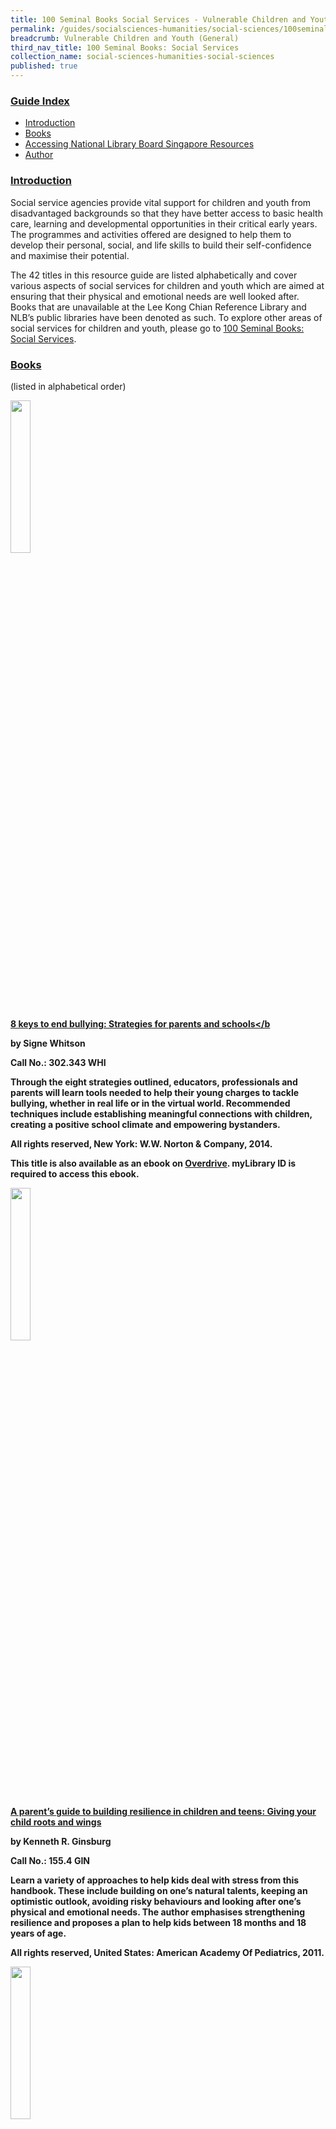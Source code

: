 ```yaml
---
title: 100 Seminal Books Social Services - Vulnerable Children and Youth (General)
permalink: /guides/socialsciences-humanities/social-sciences/100seminalbooks/vulnerable-children-and-youth-general
breadcrumb: Vulnerable Children and Youth (General)
third_nav_title: 100 Seminal Books: Social Services 
collection_name: social-sciences-humanities-social-sciences
published: true
---
```


### <u>Guide Index</u>

* [Introduction](#introduction)
* [Books](#books)
* [Accessing National Library Board Singapore Resources](#accessing-national-library-board-singapore-resources)
* [Author](#author)

### <u>Introduction</u>

Social service agencies provide vital support for children and youth from disadvantaged backgrounds so that they have better access to basic health care, learning and developmental opportunities in their critical early years. The programmes and activities offered are designed to help them to develop their personal, social, and life skills to build their self-confidence and maximise their potential.

The 42 titles in this resource guide are listed alphabetically and cover various aspects of social services for children and youth which are aimed at ensuring that their physical and emotional needs are well looked after. Books that are unavailable at the Lee Kong Chian Reference Library and NLB’s public libraries have been denoted as such. To explore other areas of social services for children and youth, please go to [100 Seminal Books: Social Services](/guides/socialsciences-humanities/social-sciences/100seminalbooks/social-services).


### <u>Books</u>

(listed in alphabetical order)

<img src="/images/temp/100seminalbooks/No-1-Closed_Book_Icon.png" style="width: 25%;">

<a href="http://eservice.nlb.gov.sg/item_holding_s.aspx?bid=200911358"><b>8 keys to end bullying: Strategies for parents and schools</b</a>

by Signe Whitson

Call No.: 302.343 WHI

Through the eight strategies outlined, educators, professionals and parents will learn tools needed to help their young charges to tackle bullying, whether in real life or in the virtual world. Recommended techniques include establishing meaningful connections with children, creating a positive school climate and empowering bystanders.

All rights reserved, New York: W.W. Norton & Company, 2014.

This title is also available as an ebook on [Overdrive](https://nlb.overdrive.com/media/2312774). myLibrary ID is required to access this ebook.

<img src="/images/temp/100seminalbooks/No-1-Closed_Book_Icon.png" style="width: 25%;">

<a href="http://eservice.nlb.gov.sg/item_holding_s.aspx?bid=12785857"><b>A parent’s guide to building resilience in children and teens: Giving your child roots and wings</b></a>

by Kenneth R. Ginsburg

Call No.: 155.4 GIN

Learn a variety of approaches to help kids deal with stress from this handbook. These include building on one’s natural talents, keeping an optimistic outlook, avoiding risky behaviours and looking after one’s physical and emotional needs. The author emphasises strengthening resilience and proposes a plan to help kids between 18 months and 18 years of age.

All rights reserved, United States: American Academy Of Pediatrics, 2011.

<img src="/images/temp/100seminalbooks/No-1-Closed_Book_Icon.png" style="width: 25%;">

<a href="http://eservice.nlb.gov.sg/item_holding_s.aspx?bid=13220982"><b>An introduction to counselling</b></a>

by John McLeod

Call No.:  361.06 MAC

McLeod provides an overview of the theory and practice of counselling and psychotherapy. He covers the core approaches to counselling and explains in detail a variety of counselling techniques, ranging from narrative and systemic therapy to Internet and solution-focused approaches.

All rights reserved, Maidenhead, Berkshire: Open University Press/McGraw Hill, 2009.

This title is also available as an ebook on [Overdrive](https://nlb.overdrive.com/media/1413920). myLibrary ID is required to access this ebook.

<img src="/images/temp/100seminalbooks/No-1-Closed_Book_Icon.png" style="width: 25%;">

<a href="http://eservice.nlb.gov.sg/item_holding_s.aspx?bid=201487533"><b>Brainstorm: The power and purpose of the teenage brain</b></a>

by Daniel J. Siegel

Call No.:  155.5 SIE

Siegel shows how understanding the neurological changes in the brain which affect teenagers’ behaviour and relationships can help parents to support their children through the tumultuous developmental period between the ages of 12 and 24..

All rights reserved, New York: Jeremy P. Tarcher/Penguin, 2015.

This title is also available as an ebook on [Overdrive](https://nlb.overdrive.com/media/1265919). myLibrary ID is required to access this ebook.

<img src="/images/temp/100seminalbooks/No-1-Closed_Book_Icon.png" style="width: 25%;">

<a href="http://eservice.nlb.gov.sg/item_holding_s.aspx?bid=12906178"><b>Building bridges with your teenagers: Keys to effective parenting and communication</b></a>

by Alice Lee

Call No.: SING 649.125 LEE

This slim volume provides advice for parents, teachers and caregivers on effective communication with teenagers and building a close and nurturing relationship with them. It includes real life accounts of bringing up teenagers from the perspectives of the author, a family counsellor and other parents.

All rights reserved, Singapore: Armour Publishing, 2007.

<img src="/images/temp/100seminalbooks/No-1-Closed_Book_Icon.png" style="width: 25%;">

**Child and adolescent social work journal**

(Not available in NLB libraries)

This is a bi-monthly journal which addresses issues in social work practice with children, adolescents and their families. It includes scholarly contributions focused on youth, historical analyses, descriptive studies, narrative case studies, experimental evaluations and reviews of literature.

New York: Springer US, 2018.

<img src="/images/temp/100seminalbooks/No-1-Closed_Book_Icon.png" style="width: 25%;">

**Children, young people and care**

by John Hortan and Michelle Pyer

(Not available in NLB libraries)

Gain insights from this compilation of research articles which focuses on the care of children and young people as well as the role of parents, caregivers and social workers in shaping the lives and wellbeing of young people. Young people assuming the responsibility as young carers and spaces of care for young people such as orphanages, schools and foster homes are also examined within this context.

Abingdon, United Kingdom: Routledge, 2017.

<img src="/images/temp/100seminalbooks/No-1-Closed_Book_Icon.png" style="width: 25%;">

**Coaching excellence**

by Frank Pyke

(Not available in NLB libraries)

Gain tips from eighteen experts who offer sound advice which coaches can  adopt with teams and individual athletes. Areas covered include roles and responsibilities of a coach, training plans and methods as well as applications of sport sciences to enhance the skills of athletes of all ages.

Champaign, IL: Human Kinetics.

<img src="/images/temp/100seminalbooks/No-1-Closed_Book_Icon.png" style="width: 25%;">

<a href="http://eservice.nlb.gov.sg/item_holding_s.aspx?bid=12264526"><b>Counselling in schools: Theories, processes and techniques</b></a>

by Esther Tan

Call No.: SING 371.4 COU

A clear and structured text on school counselling targeted for teacher counsellors and professionals working with children and youth in Singapore. Issues discussed cover common psychological disorders which students may suffer from, practical aspects of counselling and research methodologies.

All rights reserved, Singapore: McGraw-Hill, 2004.

<img src="/images/temp/100seminalbooks/No-1-Closed_Book_Icon.png" style="width: 25%;">

<a href="http://eservice.nlb.gov.sg/item_holding_s.aspx?bid=11573451"><b>Early prevention of adult antisocial behavior</b></a>

by David P. Farrington and Jeremy W. Coid

Call No.: R 364.4 EAR

Early intervention programmes are key to the prevention of adult anti-social behaviour, adult crime and anti-social personality disorder. This book discusses primary prevention at a community level, secondary prevention targeting persons of high risk and details prevention programmes for implementation during pregnancy and in schools.

All rights reserved, Cambridge: Cambridge University Press, 2003.

This title is also available as an ebook on [Proquest Ebook Central](http://eresources.nlb.gov.sg/Main/Browse?startsWith=P). myLibrary ID is required to access this ebook.

<img src="/images/temp/100seminalbooks/No-1-Closed_Book_Icon.png" style="width: 25%;">

<a href="http://eservice.nlb.gov.sg/item_holding_s.aspx?bid=14276466"><b>From anxiety to meltdown: How individuals on the autism spectrum deal with anxiety, experience meltdowns, manifest tantrums, and how you can intervene effectively</b></a>

by Deborah Lipsky

Call No.: 616.85882 LIP

In this useful publication, Lipsky explains how autistic people think and lists the differences between meltdowns and tantrums, details how they start and how to identify and forestall outbursts from taking place. She further offers practical solutions to avoid feelings of anxiety from building up and bubbling over.

All rights reserved, London: Jessica Kingsley Publishers

This title is also available as an ebook on [Overdrive](https://nlb.overdrive.com/media/2676153). myLibrary ID is required to access this ebook.

<img src="/images/temp/100seminalbooks/No-1-Closed_Book_Icon.png" style="width: 25%;">

<a href="http://eservice.nlb.gov.sg/item_holding_s.aspx?bid=200175080"><b>Game for life: A guide to developing character & leadership through sport</b></a>

by Sport Singapore

Call No.: RSING 796.07105957 GAM

This toolkit produced by the Singapore Sports Council equips coaches with the framework and action plans to develop character and leadership through sport. It features real-life stories from well-known local sports personalities to further illustrate character building through sports.

All rights reserved, Singapore: Singapore Sports Council, 2013.

<img src="/images/temp/100seminalbooks/No-1-Closed_Book_Icon.png" style="width: 25%;">

<a href="http://eservice.nlb.gov.sg/item_holding_s.aspx?bid=201234550"><b>Girls uninterrupted: Steps for building stronger girls in a challenging world</b></a>

by Tanith Carey

Call No.: 649.133 CAR

This volume provides a quick read on issues faced by girls and women in today’s society where looks are prized above brains and where the female self-esteem is constantly under attack by the media.

All rights reserved, London: Icon Books, 2015.

This title is available as an ebook on [Overdrive](https://nlb.overdrive.com/media/2116093). myLibrary ID is required to access this ebook.

<img src="/images/temp/100seminalbooks/No-1-Closed_Book_Icon.png" style="width: 25%;">

**Groups, troops, clubs and classrooms: The essential handbook for working with youth**

by Susan Ragsdale and Ann Saylor

(Not available in NLB libraries)

Written for teachers, coaches, volunteers and youth workers, this book offers practical advice on how to connect meaningfully with young people and details strategies to bring out their strengths and talents for self-empowerment.

Minneapolis: Search Institute Press, 2014.

<img src="/images/temp/100seminalbooks/No-1-Closed_Book_Icon.png" style="width: 25%;">

<a href="http://eservice.nlb.gov.sg/item_holding_s.aspx?bid=200749502"><b>Handbook of youth mentoring</b></a>

by David L. Dubois and Michael J. Karcher

Call No.: 362.716 HAN

This title brings together contributions by researchers and experts in the field of youth mentoring. Some areas covered include developmental issues in mentoring, social class, electronic mentoring, mental health problems and special needs.

All rights reserved, Los Angeles: SAGE, 2014.

<img src="/images/temp/100seminalbooks/No-1-Closed_Book_Icon.png" style="width: 25%;">

<a href="http://eresources.nlb.gov.sg/Main/Browse?startsWith=P"><b>Healthy anger: How to help children and teens manage their anger</b></a>

by Bernard Golden

Golden, an experienced psychologist and teacher, offers in-depth insights and practical strategies to help children and teens turn destructive rage into constructive action. Parents, teachers and counselors are guided on how to cope with outbursts, identify causes of anger and better understand the needs, expectations and emotions of children and teens.

All rights reserved, Oxford: Oxford University Press, 2006.

This title is available as an ebook on [ProQuest Ebook Central](http://eresources.nlb.gov.sg/Main/Browse?startsWith=P). myLibrary ID is required to access this ebook.

<img src="/images/temp/100seminalbooks/No-1-Closed_Book_Icon.png" style="width: 25%;">

<a href="http://eservice.nlb.gov.sg/item_holding_s.aspx?bid=12786742"><b>Global youth? Hybrid identities, plural worlds</b></a>

by Pam Nilan and Carles Feixa

Call No.: R 305.235090511 GLO

This collection of studies by an international group of youth researchers examines the diverse youth cultures, practices and identities around the globe with perspectives from both the English- and non-English-speaking world.

All rights reserved, New York: Routledge, 2006.
<img src="/images/temp/100seminalbooks/No-1-Closed_Book_Icon.png" style="width: 25%;">

<a href="http://eservice.nlb.gov.sg/item_holding_s.aspx?bid=12788062"><b>How to talk so kids can learn at home and in school</b></a>

by Adele Faber and Elaine Mazlish

Call No.: AV 371.10230973 FAB

Written by parenting experts, this audiobook presents unique communication strategies which focus on how adults can motivate and inspire children to be independent and self-disciplined learners.

All rights reserved, New York: Simon & Schuster Audio, 1995.

<img src="/images/temp/100seminalbooks/No-1-Closed_Book_Icon.png" style="width: 25%;">

<a href="http://eservice.nlb.gov.sg/item_holding_s.aspx?bid=12655482"><b>How to talk so teens will listen and listen so teens will talk</b></a>

by Adele Faber and Elaine Mazlish

Call No.: 306.874 FAB

An invaluable guide for parents and teens on surviving the transitional stage from childhood to adulthood. The writers look at issues faced by teenagers and their parents and offer practical suggestions on how to build a strong and close parent-teen relationship.

All rights reserved, New York: Collins, 2005.

This title is also available as an ebook on [Overdrive](https://nlb.overdrive.com/media/454483). myLibrary ID is required to access this ebook.

<img src="/images/temp/100seminalbooks/No-1-Closed_Book_Icon.png" style="width: 25%;">

<b>Life story books for adopted and fostered children: A family friendly approach</b>

by Joy Rees

(Not available in NLB libraries)

This refreshing and common-sense guide aims to provide a detailed chronological account of a child’s life. Social workers, adoptive parents and foster care-givers will gain insights to reinforce the child’s sense of belonging and security.

London: Jessica Kingsley Publishers, 2017.

<img src="/images/temp/100seminalbooks/No-1-Closed_Book_Icon.png" style="width: 25%;">

<a href="http://eservice.nlb.gov.sg/item_holding_s.aspx?bid=202357484"><b>Living with anger issues</b></a>

by Daniel Fung, Wong Zi Jun and Koh Hui Li

Call No.: RSING 155.41247 FUN

Written by three authors with psychology degrees, this slim paperback aims to help parents to identify the cause of anger in their children and suggests techniques they can use to manage their children’s anger in a safe and healthy manner.

All rights reserved, Singapore: Marshall Cavendish Editions, 2016.

<img src="/images/temp/100seminalbooks/No-1-Closed_Book_Icon.png" style="width: 25%;">

<a href="http://eservice.nlb.gov.sg/item_holding_s.aspx?bid=201380608"><b>Living with discipline issues</b></a>

by Parvathy Pathy, Fiona Tan and Shyon Loo

Call No.: SING 649.64 PAT

Authored by a senior consultant psychiatrist and two senior clinical psychologists, this book gives practical advice on how to deal with children’s temper tantrums and suggests effective discipline approaches to manage children who misbehave.

All rights reserved, Singapore: Marshall Cavendish Editions, 2015.

<img src="/images/temp/100seminalbooks/No-1-Closed_Book_Icon.png" style="width: 25%;">

<a href="http://eresources.nlb.gov.sg/Main/Browse?startsWith=P"><b>New families, old scripts: A guide to the language of trauma and attachment in adoptive families</b></a>

by Caroline Archer and Christine Gordon

This book provides an overview of the issues faced by adopted children and their families and provides practical guidance and intervention.  The authors also explain the relationship between trauma, attachment and development.

All rights reserved, London: Jessica Kingsley Publishers, 2006.

This title is available as an ebook on [ProQuest Ebook Central](http://eresources.nlb.gov.sg/Main/Browse?startsWith=P). myLibrary ID is required to access this ebook.

<img src="/images/temp/100seminalbooks/No-1-Closed_Book_Icon.png" style="width: 25%;">

<a href="http://eservice.nlb.gov.sg/item_holding_s.aspx?bid=14157691"><b>Odd girl out: The hidden culture of aggression in girls</b></a>

by Rachel Simmons

Call No.: Y 302.5408342 SIM

This book highlights the hidden issue of aggression and bullying among girls with perspectives from both the bullies and the victims. The author ends the book with advice for how parents can help their daughters who find themselves placed in these situations.

All rights reserved, Boston: Mariner Books/Houghton Mifflin Harcourt, 2011.

<img src="/images/temp/100seminalbooks/No-1-Closed_Book_Icon.png" style="width: 25%;">

<a href="http://eresources.nlb.gov.sg/Main/Browse?startsWith=P"><b>Promoting resilience: Supporting children and young people who are in care, adopted or in need</b></a>

by Robbie Gilligan

Written as a guide to help children and young people who are in the foster care system as well as social workers, the stories in this book promote the importance of instilling confidence and self-esteem to build up resilience in children under care.

All rights reserved, London: CoramBAAF, 2009.

This title is available as an ebook on [ProQuest Ebook Central](http://eresources.nlb.gov.sg/Main/Browse?startsWith=P). myLibrary ID is required to access this ebook.

<img src="/images/temp/100seminalbooks/No-1-Closed_Book_Icon.png" style="width: 25%;">

<a href="http://eservice.nlb.gov.sg/item_holding_s.aspx?bid=201004523"><b>Raw diamonds: Born to shine</b></a>

by Maggie Lai

Call No.: RSING 373.246095957 LAI

Written by ITE students, the stories reveal their dreams and aspirations, as well as their pain and struggles of having been unfairly labelled in a paper-chase society like Singapore. Through this book, the author shares that every teen is a precious diamond born to shine.

All rights reserved, Singapore: Write Editions, 2015.

<img src="/images/temp/100seminalbooks/No-1-Closed_Book_Icon.png" style="width: 25%;">

<b>Relationship counselling for children, young people and families</b>

by Kathryn Geldard and David Geldard

(Not available in NLB libraries)

Using the authors’ own integrative counselling approach, the book provides an introductory overview for less experienced counsellors in family and relationship counselling and serves as a useful resource on methods for communicating with children and young people.

Thousand Oaks, California: SAGE Publications, 2008.

<img src="/images/temp/100seminalbooks/No-1-Closed_Book_Icon.png" style="width: 25%;">

<b>Resiliency: An integrated approach to practice, policy and research</b>

by Roberta R Greene

(Not available in NLB libraries)

Read more on a practical framework which promotes resilience-based practice in a variety of settings. Social work practitioners will also learn about targeted intervention strategies to help clients draw upon their strengths to adapt to changing environments.

Washington D.C.: National Association of Social Workers, 2012.

<img src="/images/temp/100seminalbooks/No-1-Closed_Book_Icon.png" style="width: 25%;">

<a href="http://eservice.nlb.gov.sg/item_holding_s.aspx?bid=12757116"><b>Risk and resilience in childhood: An ecological perspective</b></a>

by Mark W Fraser

Call No.: R 362.74 RIS

Fraser examines the risk factors of specific social problems and disorders in childhood such as drug abuse, school failure, teenage pregnancy and delinquency. Also included are proposed interventions which can be tailored to different races, ethnicities and genders.

All rights reserved, Washington D.C.: National Association of Social Workers, 2004.

<img src="/images/temp/100seminalbooks/No-1-Closed_Book_Icon.png" style="width: 25%;">

<b>Social capital, children and young people: Implications for practice, policy and research</b>

by Julie Allan and Ralph Catts

(Not available in NLB libraries)

This collection of essays reflect on the development and use of social capital by children and young people in formal and informal settings, with discussions surrounding issues such as social mobility, inclusion and equality.

Bristol: Policy Press, 2012.

<img src="/images/temp/100seminalbooks/No-1-Closed_Book_Icon.png" style="width: 25%;">

<b>Social work practice with children</b>

by Nancy Boyd Webb

(Not available in NLB libraries)

Using case examples and research-based strategies, this book provides a practicable framework for social work practice involving children affected by poverty, divorce, parental substance abuse and other disadvantaged backgrounds.

New York: The Guilford Press, 2011.

<img src="/images/temp/100seminalbooks/No-1-Closed_Book_Icon.png" style="width: 25%;">

<a href="http://eservice.nlb.gov.sg/item_holding_s.aspx?bid=14531443"><b>Stop the bullying</b></a>

by Andrew Matthews and Julie Matthews

Call No.: 302.343 MAT

This easy-to-read volume considers the complex issue of bullying and offers clear strategies on how to manage and counteract bullying at home, school and in cyberspace.

All rights reserved, Trinity beach, Queensland: Seashell Publishers, 2011.

<img src="/images/temp/100seminalbooks/No-1-Closed_Book_Icon.png" style="width: 25%;">

<b>Successful coaching</b>

by Rainer Martens

(Not available in NLB libraries)

A coach, a lifelong competitive athlete and a renowned sports psychologist, Marten has written an insightful book suited for both new and veteran coaches. It covers the principles and knowledge to help coaches be more effective instructors, to be better communicators and to apply sports science research to help athletes improve their performance.

Champaign, IL: Human Kinetics, 2012.

<img src="/images/temp/100seminalbooks/No-1-Closed_Book_Icon.png" style="width: 25%;">

<b>Teaching character through sport: Developing a positive coaching legacy</b>

by Bruce Brown

(Not available in NLB libraries)

Based over 30 years of experience in teaching and coaching at high school and college levels, the author shares how coaches can create a laudable sporting culture where young athletes  develop positive character attributes and build team spirit in the sporting arena.

Monterey, CA: Coaches Choice, 2003.

<img src="/images/temp/100seminalbooks/No-1-Closed_Book_Icon.png" style="width: 25%;">

<a href="http://eservice.nlb.gov.sg/item_holding_s.aspx?bid=13651677"><b>The 5 love languages of teenagers: The secret to loving teens effectively</b></a>

by Gary Chapman

Call No.: 649.125 CHA

Chapman opens a window into the teenage world and offers useful strategies for parents to communicate their love, support and care for their teenage children. The book further provides practical tips on establishing boundaries and enforcing disciplinary measures.

All rights reserved, Chicago: Northfield Publishing, 2010.

<img src="/images/temp/100seminalbooks/No-1-Closed_Book_Icon.png" style="width: 25%;">

<a href="http://eservice.nlb.gov.sg/item_holding_s.aspx?bid=13186882"><b>The compassionate mind: A new approach to life’s challenges</b></a>

by Paul Gilbert

Call No.: 152.4 GIL

This scientific book delves into evolutionary psychology and explains the neurology and chemistry of the brain, while advocating mindfulness and compassion in helping individuals to deal with emotional issues such as depression, anxiety and anger.

All rights reserved, London: Constable, 2009.

<img src="/images/temp/100seminalbooks/No-1-Closed_Book_Icon.png" style="width: 25%;">

<b>The social worker’s guide to child and adolescent mental health</b>

by Steven Walker

(Not available in NLB libraries)

A comprehensive and useful guide for new and experienced social work practitioners who work with children, adolescents and their families. Divided into three parts, the book covers the role of social work in child and adolescent mental health, the application of skills in working with young mental health patients and the context of legislative and policy frameworks.

London: Jessica Kingsley Publishers, 2011.

<img src="/images/temp/100seminalbooks/No-1-Closed_Book_Icon.png" style="width: 25%;">

<b>Understand youth: Perspectives, identities and practices</b>

by Mary Jane Kehily

(Not available in NLB libraries)

A comprehensive overview of youths in today’s society segmented under three different perspectives of the youth community and discusses issues of self and identity as well as explores the daily lives and routines of young people.

Thousand Oaks, Calif: SAGE, 2007.

<img src="/images/temp/100seminalbooks/No-1-Closed_Book_Icon.png" style="width: 25%;">

<a href="http://eservice.nlb.gov.sg/item_holding_s.aspx?bid=8897785"><b>Values and lifestyles of young Singaporeans</b></a>

by Chew Soon Beng, Mike Leu Gwo Jiun and Tan Kim Heng

Call No.: SING 305.23095957 CHE

Read about the findings of over 1,400 students from junior colleges, the Institute of Technical Education and the Nanyang Technological University who were surveyed between 1995 and 1996.Understand their belief systems as Singaporean youths, levels of satisfaction with family love, health, friendship and money, leisure activities and exposure to newspapers and television.

All rights reserved, Singapore: Prentice Hall, 1998.

<img src="/images/temp/100seminalbooks/No-1-Closed_Book_Icon.png" style="width: 25%;">

<b>Winning without winning</b>

by Gerry Crowly

(Not available in NLB libraries)

From this book, parents and coaches can learn how to incorporate skill and character development to win a game, while making sport a fun and rewarding experience for children of different ages and varying skill levels.

Bloomington, IN: AuthorHouse, 2010.

<img src="/images/temp/100seminalbooks/No-1-Closed_Book_Icon.png" style="width: 25%;">

<b>With children and youth: Emerging theories and practices in child and youth care work</b>

by Kiaras Gharabaghi, Hans A. Skott-Myhre and Mark Krueger

(Not available in NLB libraries)

Written by renowned scholars and researchers, the essays present new perspectives on the purpose of child and youth care practice across North America. Topics discussed include the professionalisation and accreditation of child and youth care practice and opportunities for innovation and change involving engagement across generations, cultures and social mores.

Waterloo, Canada: Wilfrid Laurier University Press, 2013.

<img src="/images/temp/100seminalbooks/No-1-Closed_Book_Icon.png" style="width: 25%;">

<a href="http://eservice.nlb.gov.sg/item_holding_s.aspx?bid=13772320"><b>Youth.sg: The state of youth in Singapore 2010</b></a>

by Ho Kong Chong, Irene Y.H. Ng, Ho Keng Weng and Nazira Abdul Hamid

Call No.: SING 305.235095957 YOU

A set of findings from the National Youth Council’s 2010 National Youth Survey covering over 1,200 youths in Singapore aged between 15 and 34. The survey results reveal their perspectives towards the concept of happiness, education, Singapore’s future development and family ties.

All rights reserved, Singapore: National Youth Council, 2010.


### <u>Accessing National Library Board Singapore Resources</u>

<b><u>Accessing the Print Materials</u></b>

You can search the library catalogue (for physical materials) in the library and from home (http://catalogue.nlb.gov.sg). The easy search function allows you to search/browse by author, title, keyword, subject and ISBN/ISSN whereas the advanced search allows you to narrow your searches to specific media types or language holdings. In both instances, you will also be able to limit your search to specific libraries by clicking on the “limit by branch” option.

**To search Lee Kong Chian Reference Library’s Holdings**

If you wish to search for only materials available in the Lee Kong Chian Reference Library, please always click on the “Limit by Branch” button at the bottom of the page, after you have keyed in your search term. This brings you to a new page whereby you will be able to select the library of your choice. Choose “Lee Kong Chian Reference Library” and select “yes” under the “Display only items available in the selected branch below” and then click on search.

**Things to note:**

Once you have identified the title that you need, please double-check the following information and write down the necessary info:

i. The “Status” of the item: the item is <u>not available</u> in the library, if the status displayed is “in transit”, “in process” or “not ready for loan”.

ii. Double-check that the item is in Lee Kong Chian Reference Library under “Branch”.

iii. Write down the <b><u>Location Code</u></b> and the <b><u>Call Number</u></b> of the item. This helps you to locate the item within Lee Kong Chian Reference Library. Please refer to the table below for more information (Note: Please feel free to approach the counter staff for help in locating the books.)

All featured books and periodicals are located at the Lee Kong Chian Reference Library.

<b><u>Accessing the Databases</u></b>

The National Library Board (NLB)’s eResources are free for all NLB members. Click [here](http://eresources.nlb.gov.sg/HowDoI.aspx) to find out how to register as a member.

If you’re having problems registering or logging in, please [contact us](http://www.nlb.gov.sg/ContactUs.aspx). If you wish to find information in the databases but am not sure where to begin, or need recommendations on which databases to use, please use the [“Ask A Librarian”](http://www.nlb.gov.sg/Research/AskUs.aspx) function or send an email to [ref@nlb.gov.sg](mailto:ref@library.nlb.gov.sg) for help. The librarian will get back to you within three working days.

### <u>Author</u>

Sharon Teng

The information in this resource guide is valid as of September 2018 and correct as far as we are able to ascertain from our sources. It is not intended to be an exhaustive or complete history on the subject. Please contact the Library for further reading materials on the topic.

All Rights Reserved. National Library Board Singapore 2018.